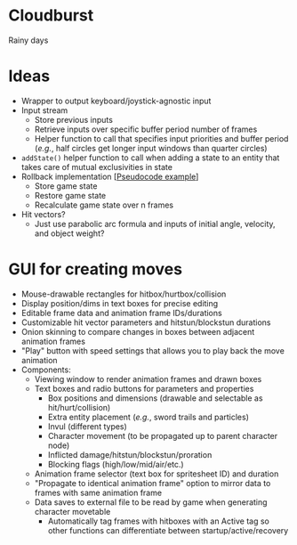 # Cloudburst
Rainy days

# Ideas
* Wrapper to output keyboard/joystick-agnostic input
* Input stream
	* Store previous inputs
	* Retrieve inputs over specific buffer period number of frames
	* Helper function to call that specifies input priorities and buffer period (*e.g.*, half circles get longer input windows than quarter circles)
* `addState()` helper function to call when adding a state to an entity that takes care of mutual exclusivities in state
* Rollback implementation [[Pseudocode example](https://gist.github.com/rcmagic/f8d76bca32b5609e85ab156db38387e9)]
	* Store game state
	* Restore game state
	* Recalculate game state over n frames
* Hit vectors?
	* Just use parabolic arc formula and inputs of initial angle, velocity, and object weight?

# GUI for creating moves
* Mouse-drawable rectangles for hitbox/hurtbox/collision
* Display position/dims in text boxes for precise editing
* Editable frame data and animation frame IDs/durations
* Customizable hit vector parameters and hitstun/blockstun durations
* Onion skinning to compare changes in boxes between adjacent animation frames
* "Play" button with speed settings that allows you to play back the move animation
* Components:
	* Viewing window to render animation frames and drawn boxes
	* Text boxes and radio buttons for parameters and properties
		* Box positions and dimensions (drawable and selectable as hit/hurt/collision)
		* Extra entity placement (*e.g.*, sword trails and particles)
		* Invul (different types)
		* Character movement (to be propagated up to parent character node)
		* Inflicted damage/hitstun/blockstun/proration
		* Blocking flags (high/low/mid/air/etc.)
	* Animation frame selector (text box for spritesheet ID) and duration
	* "Propagate to identical animation frame" option to mirror data to frames with same animation frame
	* Data saves to external file to be read by game when generating character movetable
		* Automatically tag frames with hitboxes with an Active tag so other functions can differentiate between startup/active/recovery

